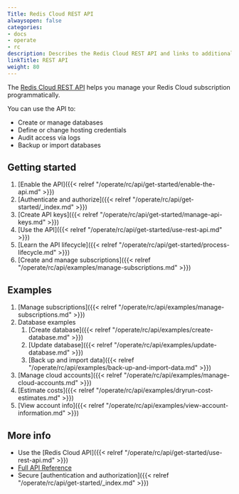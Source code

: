 ```yaml
---
Title: Redis Cloud REST API
alwaysopen: false
categories:
- docs
- operate
- rc
description: Describes the Redis Cloud REST API and links to additional info
linkTitle: REST API
weight: 80
---
```


The [Redis Cloud REST API](https://api.redislabs.com/v1/swagger-ui.html) helps you manage your Redis Cloud subscription programmatically.

You can use the API to:
 
- Create or manage databases  
- Define or change hosting credentials    
- Audit access via logs  
- Backup or import databases  

## Getting started

1. [Enable the API]({{< relref "/operate/rc/api/get-started/enable-the-api.md" >}})
1. [Authenticate and authorize]({{< relref "/operate/rc/api/get-started/_index.md" >}})
1. [Create API keys]({{< relref "/operate/rc/api/get-started/manage-api-keys.md" >}})
1. [Use the API]({{< relref "/operate/rc/api/get-started/use-rest-api.md" >}})
1. [Learn the API lifecycle]({{< relref "/operate/rc/api/get-started/process-lifecycle.md" >}})
1. [Create and manage subscriptions]({{< relref "/operate/rc/api/examples/manage-subscriptions.md" >}})

## Examples

1. [Manage subscriptions]({{< relref "/operate/rc/api/examples/manage-subscriptions.md" >}})
1. Database examples
    1. [Create database]({{< relref "/operate/rc/api/examples/create-database.md" >}})
    1. [Update database]({{< relref "/operate/rc/api/examples/update-database.md" >}})
    1. [Back up and import data]({{< relref "/operate/rc/api/examples/back-up-and-import-data.md" >}})
1. [Manage cloud accounts]({{< relref "/operate/rc/api/examples/manage-cloud-accounts.md" >}})
1. [Estimate costs]({{< relref "/operate/rc/api/examples/dryrun-cost-estimates.md" >}})
1. [View account info]({{< relref "/operate/rc/api/examples/view-account-information.md" >}})
    
## More info

- Use the [Redis Cloud API]({{< relref "/operate/rc/api/get-started/use-rest-api.md" >}})
- [Full API Reference](https://api.redislabs.com/v1/swagger-ui.html)
- Secure [authentication and authorization]({{< relref "/operate/rc/api/get-started/_index.md" >}})
